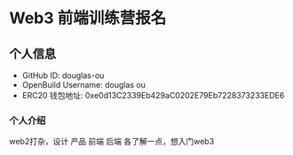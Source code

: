 # Web3 前端训练营报名

## 个人信息

* GitHub ID: douglas-ou
* OpenBuild Username: douglas ou
* ERC20 钱包地址: 0xe0d13C2339Eb429aC0202E79Eb7228373233EDE6

### 个人介绍

web2打杂，设计 产品 前端 后端 各了解一点，想入门web3